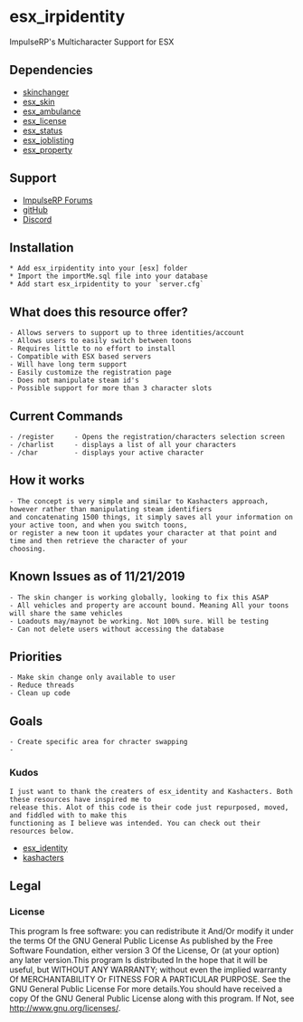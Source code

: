 # esx_irpidentity
 ImpulseRP's Multicharacter Support for ESX
## Dependencies
- [skinchanger](https://github.com/ESX-Org/skinchanger)
- [esx_skin](https://github.com/ESX-Org/esx_skin)
- [esx_ambulance](https://github.com/ESX-Org/esx_ambulancejob)
- [esx_license](https://github.com/ESX-Org/esx_license)
- [esx_status](https://github.com/ESX-Org/esx_status)
- [esx_joblisting](https://github.com/ESX-Org/esx_joblisting)
- [esx_property](https://github.com/ESX-Org/esx_property) 

## Support
- [ImpulseRP Forums](http://www.impulserp.com/forumdisplay.php?fid=17)
- [gitHub](https://github.com/CALauer/esx_irpidentity)
- [Discord](https://discord.gg/NqDGf3R)

## Installation
	* Add esx_irpidentity into your [esx] folder
	* Import the importMe.sql file into your database
	* Add start esx_irpidentity to your `server.cfg`

## What does this resource offer?
	- Allows servers to support up to three identities/account
	- Allows users to easily switch between toons
	- Requires little to no effort to install
	- Compatible with ESX based servers
	- Will have long term support
	- Easily customize the registration page
	- Does not manipulate steam id's
	- Possible support for more than 3 character slots

## Current Commands
	- /register		- Opens the registration/characters selection screen
	- /charlist		- displays a list of all your characters
	- /char			- displays your active character

## How it works
	- The concept is very simple and similar to Kashacters approach, however rather than manipulating steam identifiers
	and concatenating 1500 things, it simply saves all your information on your active toon, and when you switch toons,
	or register a new toon it updates your character at that point and time and then retrieve the character of your
	choosing. 

## Known Issues as of 11/21/2019
	- The skin changer is working globally, looking to fix this ASAP
	- All vehicles and property are account bound. Meaning All your toons will share the same vehicles
	- Loadouts may/maynot be working. Not 100% sure. Will be testing
	- Can not delete users without accessing the database

## Priorities
	- Make skin change only available to user
	- Reduce threads
	- Clean up code

## Goals
	- Create specific area for chracter swapping
	- 

### Kudos
	I just want to thank the creaters of esx_identity and Kashacters. Both these resources have inspired me to
	release this. Alot of this code is their code just repurposed, moved, and fiddled with to make this 
	functioning as I believe was intended. You can check out their resources below. 
- [esx_identity](https://github.com/ESX-Org/esx_identity)
- [kashacters](https://github.com/KASHZIN/kashacters)

## Legal
### License

This program Is free software: you can redistribute it And/Or modify it under the terms Of the GNU General Public License As 
published by the Free Software Foundation, either version 3 Of the License, Or (at your option) any later version.This program 
Is distributed In the hope that it will be useful, but WITHOUT ANY WARRANTY; without even the implied warranty Of 
MERCHANTABILITY Or FITNESS FOR A PARTICULAR PURPOSE. See the GNU General Public License For more details.You should have 
received a copy Of the GNU General Public License along with this program. If Not, see http://www.gnu.org/licenses/.